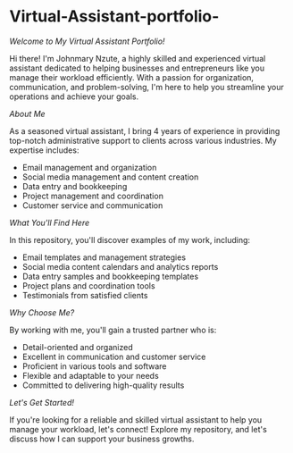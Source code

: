 # Virtual-Assistant-portfolio-
*Welcome to My Virtual Assistant Portfolio!*

Hi there! I'm Johnmary Nzute, a highly skilled and experienced virtual assistant dedicated to helping businesses and entrepreneurs like you manage their workload efficiently. With a passion for organization, communication, and problem-solving, I'm here to help you streamline your operations and achieve your goals.

*About Me*

As a seasoned virtual assistant, I bring 4 years of experience in providing top-notch administrative support to clients across various industries. My expertise includes:

- Email management and organization
- Social media management and content creation
- Data entry and bookkeeping
- Project management and coordination
- Customer service and communication

*What You'll Find Here*

In this repository, you'll discover examples of my work, including:

- Email templates and management strategies
- Social media content calendars and analytics reports
- Data entry samples and bookkeeping templates
- Project plans and coordination tools
- Testimonials from satisfied clients

*Why Choose Me?*

By working with me, you'll gain a trusted partner who is:

- Detail-oriented and organized
- Excellent in communication and customer service
- Proficient in various tools and software
- Flexible and adaptable to your needs
- Committed to delivering high-quality results

*Let's Get Started!*

If you're looking for a reliable and skilled virtual assistant to help you manage your workload, let's connect! Explore my repository, and let's discuss how I can support your business growths.
